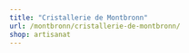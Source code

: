 ```yaml
---
title: "Cristallerie de Montbronn"
url: /montbronn/cristallerie-de-montbronn/
shop: artisanat
---
```

